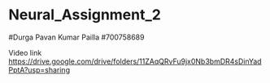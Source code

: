 # Neural_Assignment_2
#Durga Pavan Kumar Pailla
#700758689

Video link 
https://drive.google.com/drive/folders/11ZAqQRvFu9jx0Nb3bmDR4sDinYadPptA?usp=sharing
